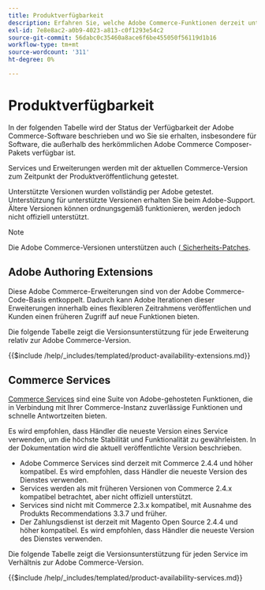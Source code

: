 ```yaml
---
title: Produktverfügbarkeit
description: Erfahren Sie, welche Adobe Commerce-Funktionen derzeit unterstützt werden, und überprüfen Sie deren Kompatibilität mit bestimmten Adobe Commerce-Versionen.
exl-id: 7e8e8ac2-a0b9-4023-a813-c0f1293e54c2
source-git-commit: 56dabc0c35460a8ace6f6be455050f56119d1b16
workflow-type: tm+mt
source-wordcount: '311'
ht-degree: 0%

---
```


# Produktverfügbarkeit

In der folgenden Tabelle wird der Status der Verfügbarkeit der Adobe Commerce-Software beschrieben und wo Sie sie erhalten, insbesondere für Software, die außerhalb des herkömmlichen Adobe Commerce Composer-Pakets verfügbar ist.

Services und Erweiterungen werden mit der aktuellen Commerce-Version zum Zeitpunkt der Produktveröffentlichung getestet.

Unterstützte Versionen wurden vollständig per Adobe getestet. Unterstützung für unterstützte Versionen erhalten Sie beim Adobe-Support. Ältere Versionen können ordnungsgemäß funktionieren, werden jedoch nicht offiziell unterstützt.

>[!NOTE]
>
>Die Adobe Commerce-Versionen unterstützen auch ([ Sicherheits-Patches](versions.md).

## Adobe Authoring Extensions

Diese Adobe Commerce-Erweiterungen sind von der Adobe Commerce-Code-Basis entkoppelt. Dadurch kann Adobe Iterationen dieser Erweiterungen innerhalb eines flexibleren Zeitrahmens veröffentlichen und Kunden einen früheren Zugriff auf neue Funktionen bieten.

Die folgende Tabelle zeigt die Versionsunterstützung für jede Erweiterung relativ zur Adobe Commerce-Version.

{{$include /help/_includes/templated/product-availability-extensions.md}}

## Commerce Services

[Commerce Services](https://experienceleague.adobe.com/docs/commerce-merchant-services/user-guides/home.html) sind eine Suite von Adobe-gehosteten Funktionen, die in Verbindung mit Ihrer Commerce-Instanz zuverlässige Funktionen und schnelle Antwortzeiten bieten.

Es wird empfohlen, dass Händler die neueste Version eines Service verwenden, um die höchste Stabilität und Funktionalität zu gewährleisten. In der Dokumentation wird die aktuell veröffentlichte Version beschrieben.

* Adobe Commerce Services sind derzeit mit Commerce 2.4.4 und höher kompatibel. Es wird empfohlen, dass Händler die neueste Version des Dienstes verwenden.
* Services werden als mit früheren Versionen von Commerce 2.4.x kompatibel betrachtet, aber nicht offiziell unterstützt.
* Services sind nicht mit Commerce 2.3.x kompatibel, mit Ausnahme des Produkts Recommendations 3.3.7 und früher.
* Der Zahlungsdienst ist derzeit mit Magento Open Source 2.4.4 und höher kompatibel. Es wird empfohlen, dass Händler die neueste Version des Dienstes verwenden.

Die folgende Tabelle zeigt die Versionsunterstützung für jeden Service im Verhältnis zur Adobe Commerce-Version.

{{$include /help/_includes/templated/product-availability-services.md}}
